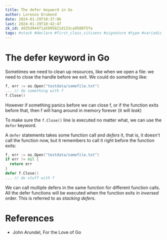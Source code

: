 ```yaml
---
title: The defer keyword in Go
author: Lorenzo Drumond
date: 2024-01-29T10:37:06
last: 2024-01-29T10:42:47
zk_id: dd35d944f1a5995821d133ca958075fa
tags: #stack #declare #first_class_citizens #signature #type #variadic #tuple #closure #list #bubble #values #body #golang #defer #expression #leak #parameters #functions #literals #programming
---
```



# The defer keyword in Go
Sometimes we need to clean up resources, like when we open a file: we need to close the handle before we exit. We could do something like:
```go
f, err := os.Open("testdata/somefile.txt")
... // do something with f
f.Close()
```

However if something panics before we can close f, or if the function exits before that, then f will hang around in memory forever (it will _leak_)

To make sure the `f.Close()` line is executed no matter what, we can use the `defer` keyword.

A `defer` statements takes some function call and _defers_ it, that is, it doesn't call the function now, but it remembers to call it right before the function exits:

```go
f, err := os.Open("testdata/somefile.txt")
if err != nil {
  return err
}
defer f.Close()
... // do stuff with f
```

We can call multiple defers in the same function for different function calls. All the defer functions will be executed when the function exits in _inversed_ order. This is referred to as _stacking defers_.

# References
- John Arundel, For the Love of Go
